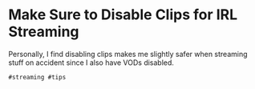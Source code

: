 # Make Sure to Disable Clips for IRL Streaming

Personally, I find disabling clips makes me slightly safer when
streaming stuff on accident since I also have VODs disabled.

    #streaming #tips
